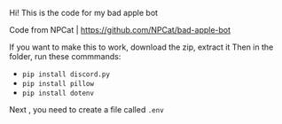 Hi! This is the code for my bad apple bot


Code from NPCat |
https://github.com/NPCat/bad-apple-bot

If you want to make this to work, download the zip, extract it
Then in the folder, run these commmands:
- `pip install discord.py`
- `pip install pillow`
- `pip install dotenv`

Next , you need to create a file called `.env`
